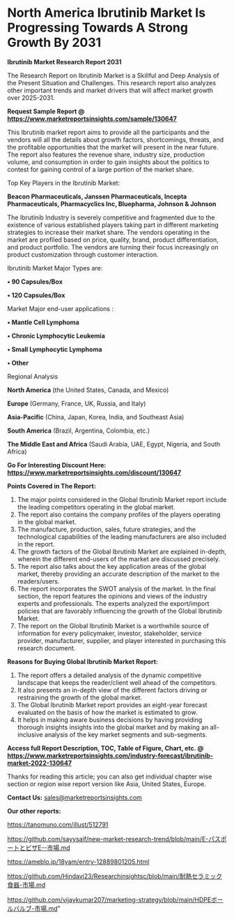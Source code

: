 # North America Ibrutinib Market Is Progressing Towards A Strong Growth By 2031

<strong>Ibrutinib Market Research Report 2031</strong>

The Research Report on Ibrutinib Market is a Skillful and Deep Analysis of the Present Situation and Challenges. This research report also analyzes other important trends and market drivers that will affect market growth over 2025-2031.

<strong>Request Sample Report @ <a href=https://www.marketreportsinsights.com/sample/130647>https://www.marketreportsinsights.com/sample/130647</a></strong>

This Ibrutinib market report aims to provide all the participants and the vendors will all the details about growth factors, shortcomings, threats, and the profitable opportunities that the market will present in the near future. The report also features the revenue share, industry size, production volume, and consumption in order to gain insights about the politics to contest for gaining control of a large portion of the market share.

Top Key Players in the Ibrutinib Market:

<strong>Beacon Pharmaceuticals, Janssen Pharmaceuticals, Incepta Pharmaceuticals, Pharmacyclics Inc, Bluepharma, Johnson & Johnson</strong>

The Ibrutinib Industry is severely competitive and fragmented due to the existence of various established players taking part in different marketing strategies to increase their market share. The vendors operating in the market are profiled based on price, quality, brand, product differentiation, and product portfolio. The vendors are turning their focus increasingly on product customization through customer interaction.

Ibrutinib Market Major Types are:

<strong>• 90 Capsules/Box

• 120 Capsules/Box</strong>

Market Major end-user applications :

<strong>• Mantle Cell Lymphoma

• Chronic Lymphocytic Leukemia

• Small Lymphocytic Lymphoma

• Other</strong>

Regional Analysis

</u><strong><b>North America</b></strong> (the United States, Canada, and Mexico)

<strong><b>Europe </b></strong>(Germany, France, UK, Russia, and Italy)

<strong><b>Asia-Pacific</b></strong> (China, Japan, Korea, India, and Southeast Asia)

<strong><b>South America</b></strong> (Brazil, Argentina, Colombia, etc.)

<strong><b>The Middle East and Africa</b></strong> (Saudi Arabia, UAE, Egypt, Nigeria, and South Africa)

<strong>Go For Interesting Discount Here: <a href=https://www.marketreportsinsights.com/discount/130647>https://www.marketreportsinsights.com/discount/130647</a></strong>

<strong>Points Covered in The Report:</strong>
<ol>
  <li>The major points considered in the Global Ibrutinib Market report include the leading competitors operating in the global market.</li>
  <li>The report also contains the company profiles of the players operating in the global market.</li>
  <li>The manufacture, production, sales, future strategies, and the technological capabilities of the leading manufacturers are also included in the report.</li>
  <li>The growth factors of the Global Ibrutinib Market are explained in-depth, wherein the different end-users of the market are discussed precisely.</li>
  <li>The report also talks about the key application areas of the global market, thereby providing an accurate description of the market to the readers/users.</li>
  <li>The report incorporates the SWOT analysis of the market. In the final section, the report features the opinions and views of the industry experts and professionals. The experts analyzed the export/import policies that are favorably influencing the growth of the Global Ibrutinib Market.</li>
  <li>The report on the Global Ibrutinib Market is a worthwhile source of information for every policymaker, investor, stakeholder, service provider, manufacturer, supplier, and player interested in purchasing this research document.</li>
</ol>
<strong>Reasons for Buying Global Ibrutinib Market Report:</strong>

<ol>
  <li>The report offers a detailed analysis of the dynamic competitive landscape that keeps the reader/client well ahead of the competitors.</li>
  <li>It also presents an in-depth view of the different factors driving or restraining the growth of the global market.</li>
  <li>The Global Ibrutinib Market report provides an eight-year forecast evaluated on the basis of how the market is estimated to grow.</li>
  <li>It helps in making aware business decisions by having providing thorough insights insights into the global market and by making an all-inclusive analysis of the key market segments and sub-segments.</li>
</ol>
<strong>Access full Report Description, TOC, Table of Figure, Chart, etc. @ <a href=https://www.marketreportsinsights.com/industry-forecast/ibrutinib-market-2022-130647>https://www.marketreportsinsights.com/industry-forecast/ibrutinib-market-2022-130647</a></strong>


Thanks for reading this article; you can also get individual chapter wise section or region wise report version like Asia, United States, Europe.

<strong>Contact Us:</strong>
sales@marketreportsinsights.com

<strong>Our other reports:</strong>

<a href=https://tanomuno.com/illust/512791>https://tanomuno.com/illust/512791</a>

<a href=https://github.com/sayysaif/new-market-research-trend/blob/main/E-パスポートとビザE--市場.md>https://github.com/sayysaif/new-market-research-trend/blob/main/E-パスポートとビザE--市場.md</a>

<a href=https://ameblo.jp/18yam/entry-12889801205.html>https://ameblo.jp/18yam/entry-12889801205.html</a>

<a href=https://github.com/Hindavi23/Researchinsightsc/blob/main/耐熱セラミック食器-市場.md>https://github.com/Hindavi23/Researchinsightsc/blob/main/耐熱セラミック食器-市場.md</a>

<a href=https://github.com/vijaykumar207/marketing-strategy/blob/main/HDPEボールバルブ-市場.md>https://github.com/vijaykumar207/marketing-strategy/blob/main/HDPEボールバルブ-市場.md</a>"
